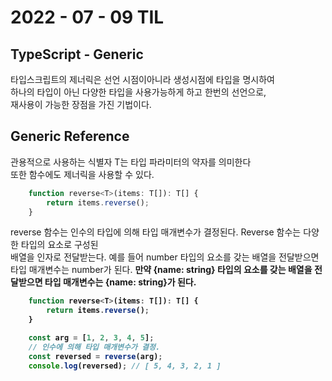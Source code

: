 # 2022 - 07 - 09 TIL

## TypeScript - Generic
타입스크립트의 제너릭은 선언 시점이아니라 생성시점에 타입을 명시하여<br>
하나의 타입이 아닌 다양한 타입을 사용가능하게 하고 한번의 선언으로,<br>
재사용이 가능한 장점을 가진 기법이다.


## Generic Reference
관용적으로 사용하는 식별자 T는 타입 파라미터의 약자를 의미한다<br>
또한 함수에도 제너릭을 사용할 수 있다.
```javascript
    function reverse<T>(items: T[]): T[] {
        return items.reverse();
    }
```
reverse 함수는 인수의 타입에 의해 타입 매개변수가 결정된다. Reverse 함수는 다양한 타입의 요소로 구성된<br>
배열을 인자로 전달받는다. 예를 들어 number 타입의 요소를 갖는 배열을 전달받으면 타입 매개변수는 number가 된다.
<strong>만약 {name: string} 타입의 요소를 갖는 배열을 전달받으면 타입 매개변수는 {name: string}가 된다.<strong>

```javascript
    function reverse<T>(items: T[]): T[] {
        return items.reverse();
    }

    const arg = [1, 2, 3, 4, 5];
    // 인수에 의해 타입 매개변수가 결정.
    const reversed = reverse(arg);
    console.log(reversed); // [ 5, 4, 3, 2, 1 ]
```